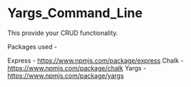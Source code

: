 # Yargs_Command_Line
This provide your CRUD functionality. 

Packages used - 

Express - https://www.npmjs.com/package/express
Chalk - https://www.npmjs.com/package/chalk
Yargs - https://www.npmjs.com/package/yargs


